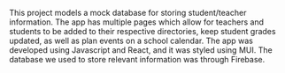 This project models a mock database for storing student/teacher information. The app has multiple pages which allow for teachers and students to be added to their respective directories, keep student grades updated, as well as plan events on a school calendar. The app was developed using Javascript and React, and it was styled using MUI. The database we used to store relevant information was through Firebase. 
